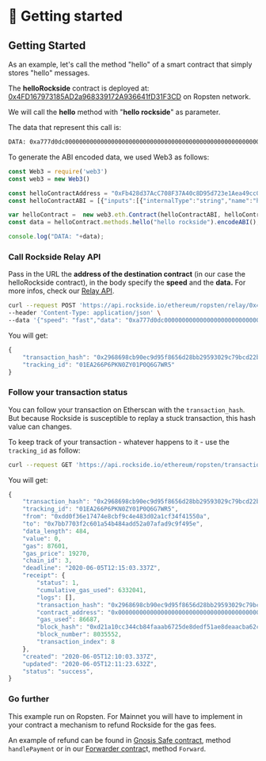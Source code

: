 # 🚀 Getting started

## Getting Started

As an example, let's call the method "hello" of a smart contract that simply stores "hello" messages.

The **helloRockside** contract is deployed at: [0x4FD167973185AD2a968339172A936641fD31F3CD](https://ropsten.etherscan.io/address/0x4fd167973185ad2a968339172a936641fd31f3cd#code) on Ropsten network.

We will call the **hello**  method with "**hello rockside**" as parameter.

The data that represent this call is:

```bash
DATA: 0xa777d0dc0000000000000000000000000000000000000000000000000000000000000020000000000000000000000000000000000000000000000000000000000000000e68656c6c6f20726f636b73696465000000000000000000000000000000000000
```

To generate the ABI encoded data, we used Web3 as follows:

```javascript
const Web3 = require('web3')
const web3 = new Web3()

const helloContractAddress = "0xFb428d37AcC708F37A40c8D95d723e1Aea49cc07"
const helloContractABI = [{"inputs":[{"internalType":"string","name":"helloMsg","type":"string"}],"name":"hello","outputs":[],"stateMutability":"nonpayable","type":"function"},{"inputs":[{"internalType":"uint256","name":"","type":"uint256"}],"name":"helloMessages","outputs":[{"internalType":"string","name":"","type":"string"}],"stateMutability":"view","type":"function"}]

var helloContract =  new web3.eth.Contract(helloContractABI, helloContractAddress)
const data = helloContract.methods.hello("hello rockside").encodeABI();

console.log("DATA: "+data);
```

### Call Rockside Relay API

Pass in the URL the **address of the destination contract** \(in our case the helloRockside contract\), in the body specify the **speed** and the **data.**  For more infos, check our [Relay API](https://docs.rockside.io/relay).

```bash
curl --request POST 'https://api.rockside.io/ethereum/ropsten/relay/0x4FD167973185AD2a968339172A936641fD31F3CD' \
--header 'Content-Type: application/json' \
--data '{"speed": "fast","data": "0xa777d0dc0000000000000000000000000000000000000000000000000000000000000020000000000000000000000000000000000000000000000000000000000000000e68656c6c6f20726f636b73696465000000000000000000000000000000000000"}'

```

You will get:

```javascript
{
    "transaction_hash": "0x2968698cb90ec9d95f8656d28bb29593029c79bcd22b42dc6b9469cb03729e2a",
    "tracking_id": "01EA266P6PKN0ZY01P0Q6G7WR5"
}
```

### Follow your transaction status

You can follow your transaction on Etherscan with the `transaction_hash`. But because Rockside is susceptible to replay a stuck transaction, this hash value can changes.

To keep track of your transaction - whatever happens to it - use the `tracking_id` as follow:

```bash
curl --request GET 'https://api.rockside.io/ethereum/ropsten/transactions/TX_TRACKING_ID'
```

You will get:

```javascript
{
    "transaction_hash": "0x2968698cb90ec9d95f8656d28bb29593029c79bcd22b42dc6b9469cb03729e2a",
    "tracking_id": "01EA266P6PKN0ZY01P0Q6G7WR5",
    "from": "0xdd0f36e17474e8cbf9c4e483d02a1cf34f41550a",
    "to": "0x7bb7703f2c601a54b484add52a07afad9c9f495e",
    "data_length": 484,
    "value": 0,
    "gas": 87601,
    "gas_price": 19270,
    "chain_id": 3,
    "deadline": "2020-06-05T12:15:03.337Z",
    "receipt": {
        "status": 1,
        "cumulative_gas_used": 6332041,
        "logs": [],
        "transaction_hash": "0x2968698cb90ec9d95f8656d28bb29593029c79bcd22b42dc6b9469cb03729e2a",
        "contract_address": "0x0000000000000000000000000000000000000000",
        "gas_used": 86687,
        "block_hash": "0xd21a10cc344cb84faaab6725de8dedf51ae8deaacba62c6e0a570dc2578481f2",
        "block_number": 8035552,
        "transaction_index": 8
    },
    "created": "2020-06-05T12:10:03.337Z",
    "updated": "2020-06-05T12:11:23.632Z",
    "status": "success",
}
```

### Go further

This example run on Ropsten. For Mainnet you will have to implement in your contract a mechanism to refund Rockside for the gas fees.

An example of refund can be found in [Gnosis Safe contract](https://github.com/gnosis/safe-contracts/blob/development/contracts/GnosisSafe.sol), method `handlePayment` or in our [Forwarder contrac](https://github.com/rocksideio/contracts/blob/master/contracts/Forwarder.sol)t, method `Forward`.


